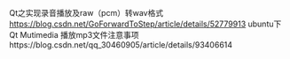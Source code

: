 Qt之实现录音播放及raw（pcm）转wav格式 https://blog.csdn.net/GoForwardToStep/article/details/52779913
ubuntu下Qt Mutimedia 播放mp3文件注意事项https://blog.csdn.net/qq_30460905/article/details/93406614
